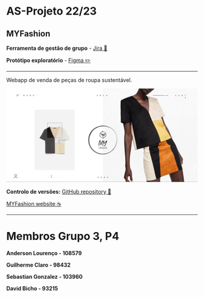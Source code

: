 # AS-Projeto 22/23

## MYFashion

**Ferramenta de gestão de grupo** - [Jira 📘](https://uadegree.atlassian.net/jira/)

**Protótipo exploratório** - [Figma ✏️](https://www.figma.com/file/FCMZpE0fa8lTDlhtD0iVOx/My-Fashion?type=design&node-id=0-1&t=XLaFihn5qy5Ydb7Q-0
)

---

Webapp de venda de peças de roupa sustentável.

![MYFashion Home page](/MYFashion%202//public/image.png)

**Controlo de versões:** [GitHub repository 📁](https://github.com/aokiLourenco/AS-Projeto)

[MYFashion website ☕](https://aokiLourenco.github.io/AS-Projeto)

---

# Membros Grupo 3, P4

**Anderson Lourenço - 108579**

**Guilherme Claro - 98432**

**Sebastian Gonzalez - 103960**

**David Bicho - 93215**
